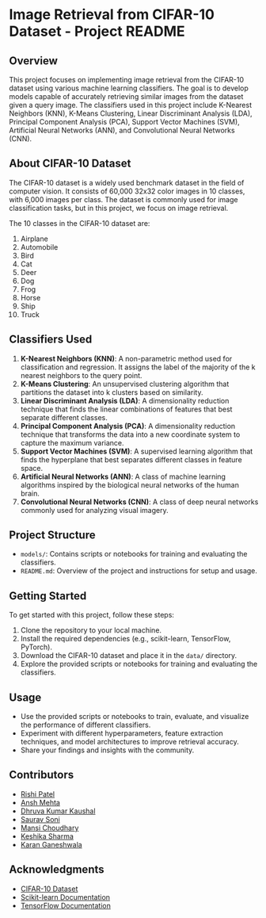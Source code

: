 # Image Retrieval from CIFAR-10 Dataset - Project README

## Overview
This project focuses on implementing image retrieval from the CIFAR-10 dataset using various machine learning classifiers. The goal is to develop models capable of accurately retrieving similar images from the dataset given a query image. The classifiers used in this project include K-Nearest Neighbors (KNN), K-Means Clustering, Linear Discriminant Analysis (LDA), Principal Component Analysis (PCA), Support Vector Machines (SVM), Artificial Neural Networks (ANN), and Convolutional Neural Networks (CNN).

## About CIFAR-10 Dataset
The CIFAR-10 dataset is a widely used benchmark dataset in the field of computer vision. It consists of 60,000 32x32 color images in 10 classes, with 6,000 images per class. The dataset is commonly used for image classification tasks, but in this project, we focus on image retrieval.

The 10 classes in the CIFAR-10 dataset are:
1. Airplane
2. Automobile
3. Bird
4. Cat
5. Deer
6. Dog
7. Frog
8. Horse
9. Ship
10. Truck

## Classifiers Used
1. **K-Nearest Neighbors (KNN)**: A non-parametric method used for classification and regression. It assigns the label of the majority of the k nearest neighbors to the query point.
2. **K-Means Clustering**: An unsupervised clustering algorithm that partitions the dataset into k clusters based on similarity.
3. **Linear Discriminant Analysis (LDA)**: A dimensionality reduction technique that finds the linear combinations of features that best separate different classes.
4. **Principal Component Analysis (PCA)**: A dimensionality reduction technique that transforms the data into a new coordinate system to capture the maximum variance.
5. **Support Vector Machines (SVM)**: A supervised learning algorithm that finds the hyperplane that best separates different classes in feature space.
6. **Artificial Neural Networks (ANN)**: A class of machine learning algorithms inspired by the biological neural networks of the human brain.
7. **Convolutional Neural Networks (CNN)**: A class of deep neural networks commonly used for analyzing visual imagery.

## Project Structure
- `models/`: Contains scripts or notebooks for training and evaluating the classifiers.
- `README.md`: Overview of the project and instructions for setup and usage.

## Getting Started
To get started with this project, follow these steps:
1. Clone the repository to your local machine.
2. Install the required dependencies (e.g., scikit-learn, TensorFlow, PyTorch).
3. Download the CIFAR-10 dataset and place it in the `data/` directory.
4. Explore the provided scripts or notebooks for training and evaluating the classifiers.

## Usage
- Use the provided scripts or notebooks to train, evaluate, and visualize the performance of different classifiers.
- Experiment with different hyperparameters, feature extraction techniques, and model architectures to improve retrieval accuracy.
- Share your findings and insights with the community.

## Contributors
- [Rishi Patel]((https://github.com/Rishyy37))
- [Ansh Mehta](https://github.com/AnshMehta1)
- [Dhruva Kumar Kaushal](https://github.com/dhruvak001)
- [Saurav Soni](https://github.com/sauravsoni6377)
- [Mansi Choudhary](https://github.com/Mansianwala)
- [Keshika Sharma](https://github.com/keshikash)
- [Karan Ganeshwala](https://github.com/karanziie1990)

## Acknowledgments
- [CIFAR-10 Dataset](https://www.cs.toronto.edu/~kriz/cifar.html)
- [Scikit-learn Documentation](https://scikit-learn.org/stable/documentation.html)
- [TensorFlow Documentation](https://www.tensorflow.org/api_docs)
